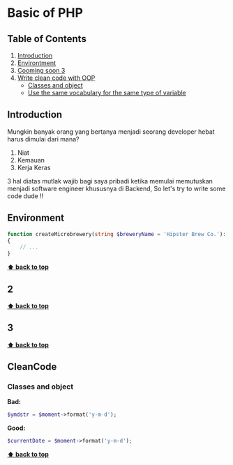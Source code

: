 ﻿# Basic of PHP

## Table of Contents

  1. [Introduction](#introduction)
  2. [Environtment](#Environment)
  3. [Cooming soon 3](#3)
  4. [Write clean code with OOP](#cleancode)
     * [Classes and object](#classes-and-object)
     * [Use the same vocabulary for the same type of variable](#use-the-same-vocabulary-for-the-same-type-of-variable)
     
## Introduction

Mungkin banyak orang yang bertanya menjadi seorang developer hebat harus dimulai dari mana?
1. Niat
2. Kemauan
3. Kerja Keras

3 hal diatas mutlak wajib bagi saya pribadi ketika memulai memutuskan menjadi software engineer khususnya di Backend, So let's try to write some code dude !!

## Environment

```php
function createMicrobrewery(string $breweryName = 'Hipster Brew Co.'): void
{
    // ...
}
```
**[⬆ back to top](#table-of-contents)**

## 2



**[⬆ back to top](#table-of-contents)**

## 3


**[⬆ back to top](#table-of-contents)**

## CleanCode

### Classes and object

**Bad:**

```php
$ymdstr = $moment->format('y-m-d');
```

**Good:**

```php
$currentDate = $moment->format('y-m-d');
```

**[⬆ back to top](#table-of-contents)**

